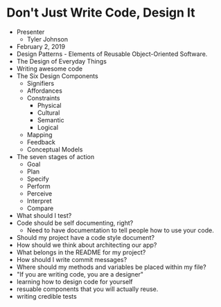 # Don't Just Write Code, Design It

* Presenter
  * Tyler Johnson
* February 2, 2019
* Design Patterns - Elements of Reusable Object-Oriented Software.
* The Design of Everyday Things
* Writing awesome code
* The Six Design Components
  * Signifiers
  * Affordances
  * Constraints
    * Physical
    * Cultural
    * Semantic
    * Logical
  * Mapping
  * Feedback
  * Conceptual Models
* The seven stages of action
  * Goal
  * Plan
  * Specify
  * Perform
  * Perceive
  * Interpret
  * Compare
* What should I test?
* Code should be self documenting, right?
  * Need to have documentation to tell people how to use your code.
* Should my project have a code style document?
* How should we think about architecting our app?
* What belongs in the README for my project?
* How should I write commit messages?
* Where should my methods and variables be placed within my file?
* "If you are writing code, you are a designer"
*  learning how to design code for yourself
* resuable components that you will actually reuse.
* writing credible tests